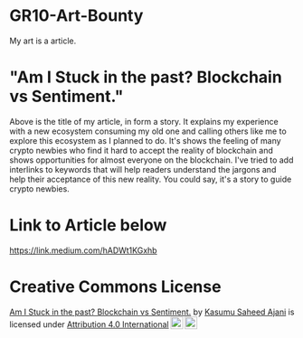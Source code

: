 # GR10-Art-Bounty
My art is a article.

# "Am I Stuck in the past? Blockchain vs Sentiment." 

Above is the title of my article, in form a story. It explains my experience with a new ecosystem consuming my old one and calling others like me to explore this ecosystem as I planned to do. It's shows the feeling of many crypto newbies who find it hard to accept the reality of blockchain and shows opportunities for almost everyone on the blockchain. I've tried to add interlinks to keywords that will help readers understand the jargons and help their acceptance of this new reality. You could say, it's a story to guide crypto newbies.

# Link to Article below
https://link.medium.com/hADWt1KGxhb


# Creative Commons License
<p xmlns:cc="http://creativecommons.org/ns#" xmlns:dct="http://purl.org/dc/terms/"><a property="dct:title" rel="cc:attributionURL" href="http:// https://link.medium.com/hADWt1KGxhb"> Am I Stuck in the past? Blockchain vs Sentiment.</a> by <a rel="cc:attributionURL dct:creator" property="cc:attributionName" href="http:// https://medium.com/@kasumusaheed">Kasumu Saheed Ajani</a> is licensed under <a href="http://creativecommons.org/licenses/by/4.0/?ref=chooser-v1" target="_blank" rel="license noopener noreferrer" style="display:inline-block;">Attribution 4.0 International<img style="height:22px!important;margin-left:3px;vertical-align:text-bottom;" src="https://mirrors.creativecommons.org/presskit/icons/cc.svg?ref=chooser-v1"><img style="height:22px!important;margin-left:3px;vertical-align:text-bottom;" src="https://mirrors.creativecommons.org/presskit/icons/by.svg?ref=chooser-v1"></a></p>

